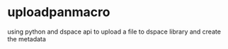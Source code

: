 # uploadpanmacro
using python and dspace api to upload a file to dspace library and create the metadata
